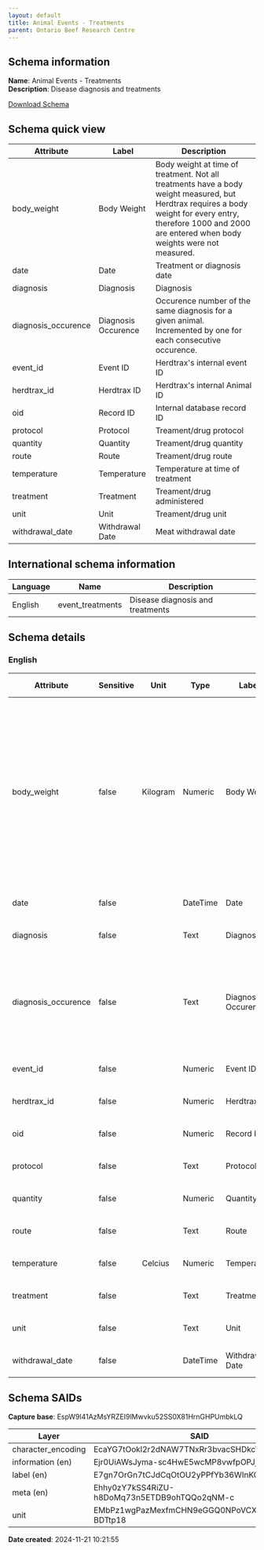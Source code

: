 ```yaml
---
layout: default  
title: Animal Events - Treatments  
parent: Ontario Beef Research Centre
---
```


## Schema information

**Name**: Animal Events - Treatments   
**Description**: Disease diagnosis and treatments 

[Download Schema](Schema_Event_Treatments.zip)

## Schema quick view

| Attribute | Label | Description |
| --- | --- | --- |
| body_weight | Body Weight | Body weight at time of treatment. Not all treatments have a body weight measured, but Herdtrax requires a body weight for every entry, therefore 1000 and 2000 are entered when body weights were not measured. |
| date | Date | Treatment or diagnosis date |
| diagnosis | Diagnosis | Diagnosis |
| diagnosis_occurence | Diagnosis Occurence | Occurence number of the same diagnosis for a given animal. Incremented by one for each consecutive occurence. |
| event_id | Event ID | Herdtrax's internal event ID |
| herdtrax_id | Herdtrax ID | Herdtrax's internal Animal ID |
| oid | Record ID | Internal database record ID |
| protocol | Protocol | Treament/drug protocol |
| quantity | Quantity | Treament/drug quantity |
| route | Route | Treament/drug route |
| temperature | Temperature | Temperature at time of treatment |
| treatment | Treatment | Treament/drug administered |
| unit | Unit | Treament/drug unit |
| withdrawal_date | Withdrawal Date | Meat withdrawal date |

## International schema information

| Language | Name | Description |
| --- | --- | --- |
| English | event_treatments | Disease diagnosis and treatments |

## Schema details

### English

| Attribute | Sensitive | Unit | Type | Label | Description | List | Character encoding |
| --- | --- | --- | --- | --- | --- | --- | --- |
| body_weight | false | Kilogram | Numeric | Body Weight | Body weight at time of treatment. Not all treatments have a body weight measured, but Herdtrax requires a body weight for every entry, therefore 1000 and 2000 are entered when body weights were not measured. | Not a list | utf-8 |
| date | false |  | DateTime | Date | Treatment or diagnosis date | Not a list | utf-8 |
| diagnosis | false |  | Text | Diagnosis | Diagnosis | Not a list | utf-8 |
| diagnosis_occurence | false |  | Text | Diagnosis Occurence | Occurence number of the same diagnosis for a given animal. Incremented by one for each consecutive occurence. | Not a list | utf-8 |
| event_id | false |  | Numeric | Event ID | Herdtrax's internal event ID | Not a list | utf-8 |
| herdtrax_id | false |  | Numeric | Herdtrax ID | Herdtrax's internal Animal ID | Not a list | utf-8 |
| oid | false |  | Numeric | Record ID | Internal database record ID | Not a list | utf-8 |
| protocol | false |  | Text | Protocol | Treament/drug protocol | Not a list | utf-8 |
| quantity | false |  | Numeric | Quantity | Treament/drug quantity | Not a list | utf-8 |
| route | false |  | Text | Route | Treament/drug route | Not a list | utf-8 |
| temperature | false | Celcius | Numeric | Temperature | Temperature at time of treatment | Not a list | utf-8 |
| treatment | false |  | Text | Treatment | Treament/drug administered | Not a list | utf-8 |
| unit | false |  | Text | Unit | Treament/drug unit | Not a list | utf-8 |
| withdrawal_date | false |  | DateTime | Withdrawal Date | Meat withdrawal date | Not a list | utf-8 |

## Schema SAIDs

**Capture base**: EspW9l41AzMsYRZEI9lMwvku52SS0X81HrnGHPUmbkLQ

| Layer | SAID |
| --- | --- |
| character_encoding | EcaYG7tOokl2r2dNAW7TNxRr3bvacSHDkcT7VaZrcRGw |
| information (en) | Ejr0UiAWsJyma-sc4HwE5wcMP8vwfpOPJj5FLdvtePnM |
| label (en) | E7gn7OrGn7tCJdCqOtOU2yPPfYb36WInKOtlKc2kNV9Q |
| meta (en) | Ehhy0zY7kSS4RiZU-h8DoMq73n5ETDB9ohTQQo2qNM-c |
| unit | EMbPz1wgPazMexfmCHN9eGGQ0NPoVCXSeXwJ-BDTtp18 |

**Date created**: 2024-11-21 10:21:55

